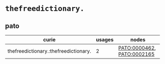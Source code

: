 # `thefreedictionary.`

## pato

| curie                                 |   usages | nodes                                                                                                    |
|---------------------------------------|----------|----------------------------------------------------------------------------------------------------------|
| thefreedictionary.:thefreedictionary. |        2 | [PATO:0000462](https://bioregistry.io/PATO:0000462), [PATO:0002165](https://bioregistry.io/PATO:0002165) |

